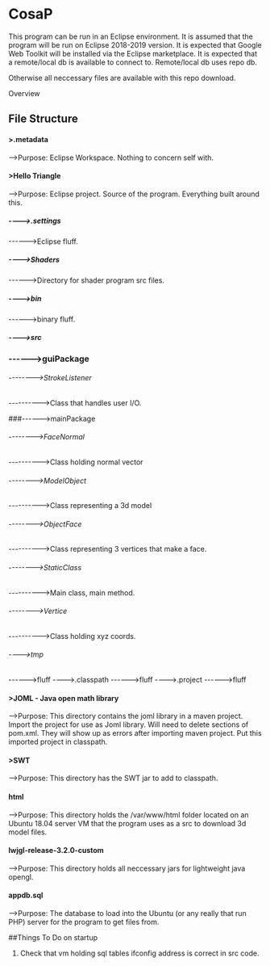 # CosaP

This program can be run in an Eclipse environment. It is assumed that the program will be run on Eclipse 2018-2019 version.
It is expected that Google Web Toolkit will be installed via the Eclipse marketplace. It is expected that a remote/local db is available to connect to.
Remote/local db uses repo db.

Otherwise all neccessary files are available with this repo download.

Overview

## File Structure
#### >.metadata
-->Purpose: Eclipse Workspace. Nothing to concern self with.
#### >Hello Triangle
-->Purpose: Eclipse project. Source of the program. Everything built around this.
##### ---->.settings
------>Eclipse fluff.
##### ---->Shaders
------>Directory for shader program src files.
##### ---->bin
------>binary fluff.
##### ---->src
### ------>guiPackage

###### -------->StrokeListener

---------->Class that handles user I/O.

###------>mainPackage

###### -------->FaceNormal

---------->Class holding normal vector

###### -------->ModelObject

---------->Class representing a 3d model

###### -------->ObjectFace

---------->Class representing 3 vertices that make a face.

###### -------->StaticClass

---------->Main class, main method.

###### -------->Vertice

---------->Class holding xyz coords.
###### ---->tmp
------>fluff
---->.classpath
------>fluff
---->.project
------>fluff
#### >JOML - Java open math library
-->Purpose: This directory contains the joml library in a maven project. Import the project for use as Joml library. Will need to delete sections of pom.xml. They will show up as errors after importing maven project.
Put this imported project in classpath.
#### >SWT
-->Purpose: This directory has the SWT jar to add to classpath.
#### html
-->Purpose: This directory holds the /var/www/html folder located on an Ubuntu 18.04 server VM that the program uses as a src to download 3d model files.
#### lwjgl-release-3.2.0-custom
-->Purpose: This directory holds all neccessary jars for lightweight java opengl.
#### appdb.sql
-->Purpose: The database to load into the Ubuntu (or any really that run PHP) server for the program to get files from.

##Things To Do on startup
1. Check that vm holding sql tables ifconfig address is correct in src code.
